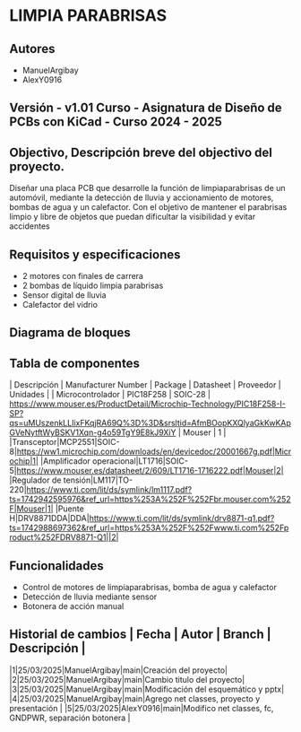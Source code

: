 ﻿# LIMPIA PARABRISAS

## Autores
- ManuelArgibay
- AlexY0916

## Versión - v1.01 Curso - Asignatura de Diseño de PCBs con KiCad - Curso 2024 - 2025

## Objectivo, Descripción breve del objectivo del proyecto.
Diseñar una placa PCB que desarrolle la función de limpiaparabrisas de un automóvil, mediante la detección de lluvia y accionamiento de motores, bombas de agua y un calefactor. Con el objetivo de mantener el parabrisas limpio y libre de objetos que puedan dificultar la visibilidad y evitar accidentes 

## Requisitos y especificaciones
- 2 motores con finales de carrera
- 2 bombas de líquido limpia parabrisas
- Sensor digital de lluvia
- Calefactor del vidrio

## Diagrama de bloques




## Tabla de componentes
| Descripción | Manufacturer Number | Package | Datasheet | Proveedor | Unidades |
| Microcontrolador | PIC18F258 | SOIC-28 | https://www.mouser.es/ProductDetail/Microchip-Technology/PIC18F258-I-SP?qs=uMUszenkLLIixFKqjRA69Q%3D%3D&srsltid=AfmBOopKXQlyaGkKwKApGVeNytftWyBSKV1Xqn-g4o59TgY9E8kJ9XiY | Mouser | 1 |
|Transceptor|MCP2551|SOIC-8|https://ww1.microchip.com/downloads/en/devicedoc/20001667g.pdf|Microchip|1|
|Amplificador operacional|LT1716|SOIC-5|https://www.mouser.es/datasheet/2/609/LT1716-1716222.pdf|Mouser|2|
|Regulador de tensión|LM117|TO-220|https://www.ti.com/lit/ds/symlink/lm1117.pdf?ts=1742942595976&ref_url=https%253A%252F%252Fbr.mouser.com%252F|Mouser|1|
|Puente H|DRV8871DDA|DDA|https://www.ti.com/lit/ds/symlink/drv8871-q1.pdf?ts=1742988697362&ref_url=https%253A%252F%252Fwww.ti.com%252Fproduct%252FDRV8871-Q1||2|

## Funcionalidades
- Control de motores de limpiaparabrisas, bomba de agua y calefactor
- Detección de lluvia mediante sensor
- Botonera de acción manual

## Historial de cambios | Fecha | Autor | Branch | Descripción |
|1|25/03/2025|ManuelArgibay|main|Creación del proyecto|
|2|25/03/2025|ManuelArgibay|main|Cambio titulo del proyecto|
|3|25/03/2025|ManuelArgibay|main|Modificación del esquemático y pptx|
|4|25/03/2025|ManuelArgibay|main|Agrego net classes, proyecto y presentación |
|5|25/03/2025|AlexY0916|main|Modifico net classes, fc, GNDPWR, separación botonera |

